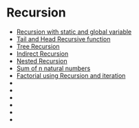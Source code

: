# Recursion


- <a href="ex2.cpp">Recursion with static and global variable</a>
- <a href="example1.cpp">Tail and Head Recursive function</a>
- <a href="tree_recursion.cpp">Tree Recursion</a>
- <a href="indirect_recursion.cpp">Indirect Recursion</a>
- <a href="nested_recursion.cpp">Nested Recursion</a>
- <a href="sum.cpp">Sum of n natural numbers</a>
- <a href="factorial.cpp">Factorial using Recursion and iteration</a>
- <a href=""></a>
- <a href=""></a>
- <a href=""></a>
- <a href=""></a>
- <a href=""></a>
- <a href=""></a>